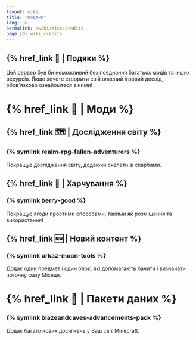 ```yaml
---
layout: wiki
title: "Подяки"
lang: uk
permalink: /wiki/misc/credits
page_id: wiki_credits
---
```


## {% href_link 💌 | Подяки %}

Цей сервер був би неможливий без поєднання багатьох модів та інших ресурсів. Якщо хочете створити свій власний ігровий досвід, обов'язково ознайомтеся з ними!



# {% href_link 🔧 | Моди %}

## {% href_link 🗺️ | Дослідження світу %}

### {% symlink realm-rpg-fallen-adventurers %}

Покращує дослідження світу, додаючи скелети зі скарбами.



## {% href_link 🥗 | Харчування %}

### {% symlink berry-good %}

Покращує ягоди простими способами, такими як розміщення та використання!



## {% href_link 🆕 | Новий контент %}

### {% symlink urkaz-moon-tools %}

Додає один предмет і один блок, які допомагають бачити і визначати поточну фазу Місяця.



# {% href_link 🔌 | Пакети даних %}

### {% symlink blazeandcaves-advancements-pack %}

Додає багато нових досягнень у Ваш світ Minecraft.
